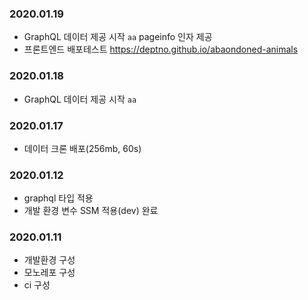 ### 2020.01.19
- GraphQL 데이터 제공 시작 `aa` pageinfo 인자 제공
- 프론트엔드 배포테스트 https://deptno.github.io/abaondoned-animals
### 2020.01.18
- GraphQL 데이터 제공 시작 `aa`
### 2020.01.17
- 데이터 크론 배포(256mb, 60s)
### 2020.01.12
- graphql 타입 적용
- 개발 환경 변수 SSM 적용(dev) 완료
### 2020.01.11
- 개발환경 구성
- 모노레포 구성
- ci 구성
